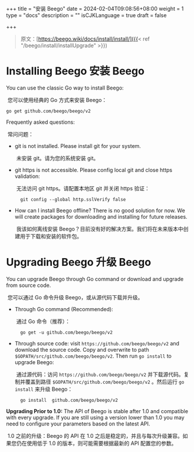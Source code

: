 +++
title = "安装 Beego"
date = 2024-02-04T09:08:56+08:00
weight = 1
type = "docs"
description = ""
isCJKLanguage = true
draft = false

+++

> 原文：[https://beego.wiki/docs/install/install/]({{< ref "/beego/install/installUpgrade" >}})

# Installing Beego 安装 Beego



You can use the classic Go way to install Beego:

​	您可以使用经典的 Go 方式来安装 Beego：

```
go get github.com/beego/beego/v2
```

Frequently asked questions:

​	常问问题：

- git is not installed. Please install git for your system.

  ​	未安装 git。请为您的系统安装 git。

- git https is not accessible. Please config local git and close https validation:

  ​	无法访问 git https。请配置本地区 git 并关闭 https 验证：

  ```
    git config --global http.sslVerify false
  ```

- How can I install Beego offline? There is no good solution for now. We will create packages for downloading and installing for future releases.

  ​	我该如何离线安装 Beego？目前没有好的解决方案。我们将在未来版本中创建用于下载和安装的软件包。

# Upgrading Beego 升级 Beego

You can upgrade Beego through Go command or download and upgrade from source code.

​	您可以通过 Go 命令升级 Beego，或从源代码下载并升级。

- Through Go command (Recommended):

  ​	通过 Go 命令（推荐）：

  ```
    go get -u github.com/beego/beego/v2
  ```

- Through source code: visit `https://github.com/beego/beego/v2` and download the source code. Copy and overwrite to path `$GOPATH/src/github.com/beego/beego/v2`. Then run `go install` to upgrade Beego:

  ​	通过源代码：访问 `https://github.com/beego/beego/v2` 并下载源代码。复制并覆盖到路径 `$GOPATH/src/github.com/beego/beego/v2` 。然后运行 `go install` 来升级 Beego：

  ```
    go install 	github.com/beego/beego/v2
  ```

**Upgrading Prior to 1.0:** The API of Beego is stable after 1.0 and compatible with every upgrade. If you are still using a version lower than 1.0 you may need to configure your parameters based on the latest API.

​	1.0 之前的升级：Beego 的 API 在 1.0 之后是稳定的，并且与每次升级兼容。如果您仍在使用低于 1.0 的版本，则可能需要根据最新的 API 配置您的参数。
